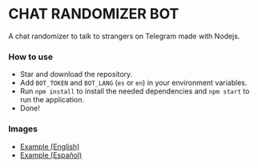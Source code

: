 # CHAT RANDOMIZER BOT
A chat randomizer to talk to strangers on Telegram made with Nodejs.

### How to use
* Star and download the repository.
* Add `BOT_TOKEN` and `BOT_LANG` (`es` or `en`) in your environment variables.
* Run `npm install` to install the needed dependencies and `npm start` to run the application.
* Done!

### Images
* [Example (English)](https://github.com/J33sus/chat-randomizer-bot/blob/master/images/image_1.png?raw=true)
* [Example (Español)](https://github.com/J33sus/chat-randomizer-bot/blob/master/images/image_2.png?raw=true)
